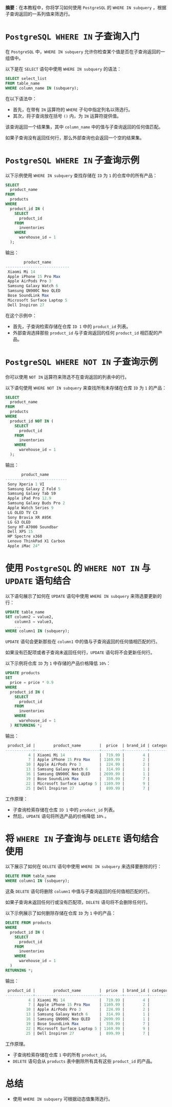 **摘要**：在本教程中，你将学习如何使用 `PostgreSQL` 的 `WHERE IN subquery` ，根据子查询返回的一系列值来筛选行。

# `PostgreSQL WHERE IN` 子查询入门

在 `PostgreSQL` 中，`WHERE IN subquery` 允许你检查某个值是否在子查询返回的一组值中。

以下是在 `SELECT` 语句中使用 `WHERE IN subquery` 的语法：

```sql
SELECT select_list
FROM table_name
WHERE column_name IN (subquery);
```

在以下语法中：

- 首先，在带有 `IN` 运算符的 `WHERE` 子句中指定列名以筛选行。 
- 其次，将子查询放在括号 `()` 内，为 `IN` 运算符提供值。

该查询返回一个结果集，其中 `column_name` 中的值与子查询返回的任何值匹配。

如果子查询没有返回任何行，那么外部查询也会返回一个空的结果集。

# `PostgreSQL WHERE IN` 子查询示例

以下示例使用 `WHERE IN subquery` 查找存储在 `ID` 为 `1` 的仓库中的所有产品：

```sql
SELECT
  product_name
FROM
  products
WHERE
  product_id IN (
    SELECT
      product_id
    FROM
      inventories
    WHERE
      warehouse_id = 1
  );
```

输出：

```sql
        product_name
----------------------------
 Xiaomi Mi 14
 Apple iPhone 15 Pro Max
 Apple AirPods Pro 3
 Samsung Galaxy Watch 6
 Samsung QN900C Neo QLED
 Bose SoundLink Max
 Microsoft Surface Laptop 5
 Dell Inspiron 27
```

在这个示例中：

- 首先，子查询检索存储在仓库 `ID 1` 中的 `product_id` 列表。
- 外部查询选择那些 `product_id` 与子查询返回的任何 `product_id` 相匹配的产品。

# `PostgreSQL WHERE NOT IN` 子查询示例

你可以使用 `NOT IN` 运算符来筛选不在查询返回的列表中的行。

以下语句使用 `WHERE NOT IN subquery` 来查找所有未存储在仓库 `ID` 为 `1` 的产品：

```sql
SELECT
  product_name
FROM
  products
WHERE
  product_id NOT IN (
    SELECT
      product_id
    FROM
      inventories
    WHERE
      warehouse_id = 1
  );
```

输出：

```sql
       product_name
---------------------------
 Sony Xperia 1 VI
 Samsung Galaxy Z Fold 5
 Samsung Galaxy Tab S9
 Apple iPad Pro 12.9
 Samsung Galaxy Buds Pro 2
 Apple Watch Series 9
 LG OLED TV C3
 Sony Bravia XR A95K
 LG G3 OLED
 Sony HT-A7000 Soundbar
 Dell XPS 15
 HP Spectre x360
 Lenovo ThinkPad X1 Carbon
 Apple iMac 24"
```

# 使用 `PostgreSQL` 的 `WHERE NOT IN` 与 `UPDATE` 语句结合

以下语句展示了如何在 `UPDATE` 语句中使用 `WHERE IN subquery` 来筛选要更新的行：

```sql
UPDATE table_name
SET column2 = value2,
    column3 = value3,
    ...
WHERE column1 IN (subquery);
```

`UPDATE` 语句会更新那些在 `column1` 中的值与子查询返回的任何值相匹配的行。

如果没有匹配项或者子查询未返回任何行，`UPDATE` 语句将不会更新任何行。

以下示例将仓库 `ID` 为 `1` 中存储的产品价格降低 `10%`：

```sql
UPDATE products
SET
  price = price * 0.9
WHERE
  product_id IN (
    SELECT
      product_id
    FROM
      inventories
    WHERE
      warehouse_id = 1
  ) RETURNING *;
```

输出：

```sql
 product_id |        product_name        |  price  | brand_id | category_id
------------+----------------------------+---------+----------+-------------
          4 | Xiaomi Mi 14               |  719.99 |        4 |           2
          7 | Apple iPhone 15 Pro Max    | 1169.99 |        2 |           3
         10 | Apple AirPods Pro 3        |  224.99 |        2 |           5
         13 | Samsung Galaxy Watch 6     |  314.99 |        1 |           6
         16 | Samsung QN900C Neo QLED    | 2699.99 |        1 |           8
         19 | Bose SoundLink Max         |  359.99 |        7 |           9
         22 | Microsoft Surface Laptop 5 | 1169.99 |        9 |          11
         25 | Dell Inspiron 27           |  899.99 |        7 |          12
```

工作原理：

- 子查询检索存储在仓库 `ID 1` 中的 `product_id` 列表。
- 然后，`UPDATE` 语句将所选产品的价格降低 `10%` 。

# 将 `WHERE IN` 子查询与 `DELETE` 语句结合使用

以下展示了如何在 `DELETE` 语句中使用 `WHERE IN subquery` 来选择要删除的行：

```sql
DELETE FROM table_name
WHERE column1 IN (subquery);
```

这条 `DELETE` 语句将删除 `column1` 中值与子查询返回的任何值相匹配的行。

如果子查询未返回任何行或没有匹配项，`DELETE` 语句将不会删除任何行。

以下示例展示了如何删除存储在仓库 `ID` 为 `1` 中的产品：

```sql
DELETE FROM products
WHERE
  product_id IN (
    SELECT
      product_id
    FROM
      inventories
    WHERE
      warehouse_id = 1
  ) 
RETURNING *;
```

输出：

```sql
 product_id |        product_name        |  price  | brand_id | category_id
------------+----------------------------+---------+----------+-------------
          4 | Xiaomi Mi 14               |  719.99 |        4 |           2
          7 | Apple iPhone 15 Pro Max    | 1169.99 |        2 |           3
         10 | Apple AirPods Pro 3        |  224.99 |        2 |           5
         13 | Samsung Galaxy Watch 6     |  314.99 |        1 |           6
         16 | Samsung QN900C Neo QLED    | 2699.99 |        1 |           8
         19 | Bose SoundLink Max         |  359.99 |        7 |           9
         22 | Microsoft Surface Laptop 5 | 1169.99 |        9 |          11
         25 | Dell Inspiron 27           |  899.99 |        7 |          12
```

工作原理。

- 子查询检索存储在仓库 `1` 中的所有 `product_id`。
- `DELETE` 语句会从 `products` 表中删除所有具有这些 `product_id` 的产品。

# 总结

- 使用 `WHERE IN subquery` 可根据动态值集筛选行。